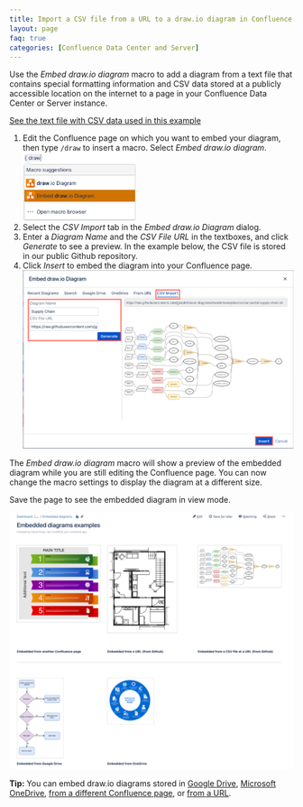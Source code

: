 ```yaml
---
title: Import a CSV file from a URL to a draw.io diagram in Confluence Data Center and Server
layout: page
faq: true
categories: [Confluence Data Center and Server]
---
```


Use the _Embed draw.io diagram_ macro to add a diagram from a text file that contains special formatting information and CSV data stored at a publicly accessible location on the internet to a page in your Confluence Data Center or Server instance.

[See the text file with CSV data used in this example](https://raw.githubusercontent.com/jgraph/drawio-diagrams/master/examples/csv/car-partial-supply-chain.txt)

1. Edit the Confluence page on which you want to embed your diagram, then type ``/draw`` to insert a macro. Select _Embed draw.io diagram_.
<br /><img src="/assets/img/blog/embed-drawio-diagram-macro-confluence-server.png" style="width=100%;max-width:200px;height:auto;" alt="Add the Embed draw.io Diagram macro to your Confluence page">
2. Select the _CSV Import_ tab in the _Embed draw.io Diagram_ dialog.
3. Enter a _Diagram Name_ and the _CSV File URL_ in the textboxes, and click _Generate_ to see a preview. In the example below, the CSV file is stored in our public Github repository.
4. Click _Insert_ to embed the diagram into your Confluence page.
<br /><img src="/assets/img/blog/embed-drawio-diagram-csvimport-confluence-server.png" style="max-width:100%;height:auto;" alt="Import a CSV file from a URL and embed it as a draw.io diagram in Confluence">

The _Embed draw.io diagram_ macro will show a preview of the embedded diagram while you are still editing the Confluence page. You can now change the macro settings to display the diagram at a different size.

Save the page to see the embedded diagram in view mode.

  <img src="/assets/img/blog/embed-diagrams-confluence-server.png" style="max-width:100%;height:auto;" alt="Embedded diagrams in draw.io for Confluence Data Center and Server">

  **Tip:** You can embed draw.io diagrams stored in [Google Drive](/doc/faq/embed-diagram-googledrive-confluence-server.html), [Microsoft OneDrive](/doc/faq/embed-diagram-onedrive-confluence-server.html), [from a different Confluence page](/doc/faq/embed-diagram-confluence-server.html), or [from a URL](/doc/faq/embed-diagram-url-confluence-server.html).
